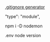 [.gitignore generator](https://mrkandreev.name/snippets/gitignore-generator/)

"type": "module",

npm i -D nodemon

.env node version

